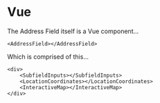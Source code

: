 # Vue

The Address Field itself is a Vue component...

```vue
<AddressField></AddressField>
```

Which is comprised of this...

```vue
<div>
    <SubfieldInputs></SubfieldInputs>
    <LocationCoordinates></LocationCoordinates>
    <InteractiveMap></InteractiveMap>
</div>
```
